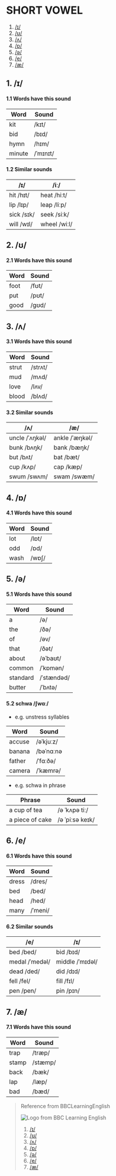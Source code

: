 # SHORT VOWEL

1. [/ɪ/](#user-content-1-ɪ)
2. [/ʊ/](#user-content-2-ʊ)
3. [/ʌ/](#user-content-3-ʌ)
4. [/ɒ/](#user-content-4-ɒ)
5. [/ə/](#user-content-5-ə)
6. [/e/](#user-content-6-e)
7. [/æ/](#user-content-7-æ)

## 1. /ɪ/

#### 1.1 Words have this sound

|  Word    |  Sound     |
|----------|------------|
|  kit     |  /kɪt/     |
|  bid     |  /bɪd/     |
|  hymn    |  /hɪm/     |
|  minute  |  /ˈmɪnɪt/  |

#### 1.2 Similar sounds

|  /ɪ/         |  /iː/          |
|--------------|----------------|
|  hit  /hɪt/  |  heat  /hiːt/  |
|  lip  /lɪp/  |  leap  /liːp/  |
|  sick /sɪk/  |  seek  /siːk/  |
|  will /wɪl/  |  wheel /wiːl/  |

## 2. /ʊ/

#### 2.1 Words have this sound

|  Word  |  Sound  |
|--------|---------|
|  foot  |  /fʊt/  |
|  put   |  /pʊt/  |
|  good  |  /gʊd/  |

## 3. /ʌ/

#### 3.1 Words have this sound

|  Word   |  Sound    |
|---------|-----------|
|  strut  |  /strʌt/  |
|  mud    |  /mʌd/    |
|  love   |  /lʌv/    |
|  blood  |  /blʌd/   |

#### 3.2 Similar sounds

|  /ʌ/             |  /æ/             |
|------------------|------------------|
|  uncle /ˈʌŋkəl/  |  ankle /ˈæŋkəl/  |
|  bunk  /bʌŋk/    |  bank  /bæŋk/    |
|  but   /bʌt/     |  bat   /bæt/     |
|  cup   /kʌp/     |  cap   /kæp/     |
|  swum  /swʌm/    |  swam  /swæm/    |

## 4. /ɒ/

#### 4.1 Words have this sound

|  Word  |  Sound  |
|--------|---------|
|  lot   |  /lɒt/  |
|  odd   |  /ɒd/   |
|  wash  |  /wɒʃ/  |

## 5. /ə/

#### 5.1 Words have this sound

|  Word      |  Sound       |
|------------|--------------|
|  a         |  /ə/         |
|  the       |  /ðə/        |
|  of        |  /əv/        |
|  that      |  /ðət/       |
|  about     |  /əˈbaʊt/    |
|  common    |  /ˈkɒmən/    |
|  standard  |  /ˈstændəd/  |
|  butter    |  /ˈbʌtə/     |

#### 5.2 schwa /ʃwɑː/

* e.g. unstress syllables

|  Word    |  Sound      |
|----------|-------------|
|  accuse  |  /əˈkjuːz/  |
|  banana  |  /bəˈnɑːnə  |
|  father  |  /ˈfɑːðə/   |
|  camera  |  /ˈkæmrə/   |

* e.g. schwa in phrase

|  Phrase           |  Sound            |
|-------------------|-------------------|
|  a cup of tea     |  /ə ˈkʌpə tiː/    |
|  a piece of cake  |  /ə ˈpiːsə keɪk/  |

## 6. /e/

#### 6.1 Words have this sound

|  Word   |  Sound    |
|---------|-----------|
|  dress  |  /dres/   |
|  bed    |  /bed/    |
|  head   |  /hed/    |
|  many   |  /ˈmeni/  |

#### 6.2 Similar sounds

|  /e/             |  /ɪ/              |
|------------------|-------------------|
|  bed   /bed/     |  bid    /bɪd/     |
|  medal /ˈmedəl/  |  middle /ˈmɪdəl/  |
|  dead  /ded/     |  did    /dɪd/     |
|  fell  /fel/     |  fill   /fɪl/     |
|  pen   /pen/     |  pin    /pɪn/     |

## 7. /æ/

#### 7.1 Words have this sound

|  Word   |  Sound    |
|---------|-----------|
|  trap   |  /træp/   |
|  stamp  |  /stæmp/  |
|  back   |  /bæk/    |
|  lap    |  /læp/    |
|  bad    |  /bæd/    |

> Reference from BBCLearningEnglish
>
> ![Logo from BBC Learning English][logo]
> 1. [/ɪ/][ɪ]
> 2. [/ʊ/][ʊ]
> 3. [/ʌ/][ʌ]
> 4. [/ɒ/][ɒ]
> 5. [/ə/][ə]
> 6. [/e/][e]
> 7. [/æ/][æ]

[logo]:http://static.bbci.co.uk/frameworks/barlesque/3.20.5/orb/4/img/bbc-blocks-dark.png

[ɪ]:http://www.bbc.co.uk/learningenglish/english/features/pronunciation/shortvowel1
[ʊ]:http://www.bbc.co.uk/learningenglish/english/features/pronunciation/shortvowel2
[ʌ]:http://www.bbc.co.uk/learningenglish/english/features/pronunciation/shortvowel3
[ɒ]:http://www.bbc.co.uk/learningenglish/english/features/pronunciation/shortvowel4
[ə]:http://www.bbc.co.uk/learningenglish/english/features/pronunciation/shortvowel5
[e]:http://www.bbc.co.uk/learningenglish/english/features/pronunciation/shortvowel6
[æ]:http://www.bbc.co.uk/learningenglish/english/features/pronunciation/shortvowel7

